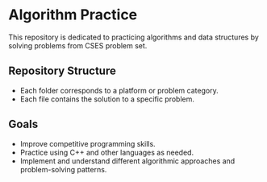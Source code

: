 # Algorithm Practice

This repository is dedicated to practicing algorithms and data structures by solving problems from CSES problem set.

## Repository Structure

- Each folder corresponds to a platform or problem category.
- Each file contains the solution to a specific problem.

## Goals

- Improve competitive programming skills.
- Practice using C++ and other languages as needed.
- Implement and understand different algorithmic approaches and problem-solving patterns.
